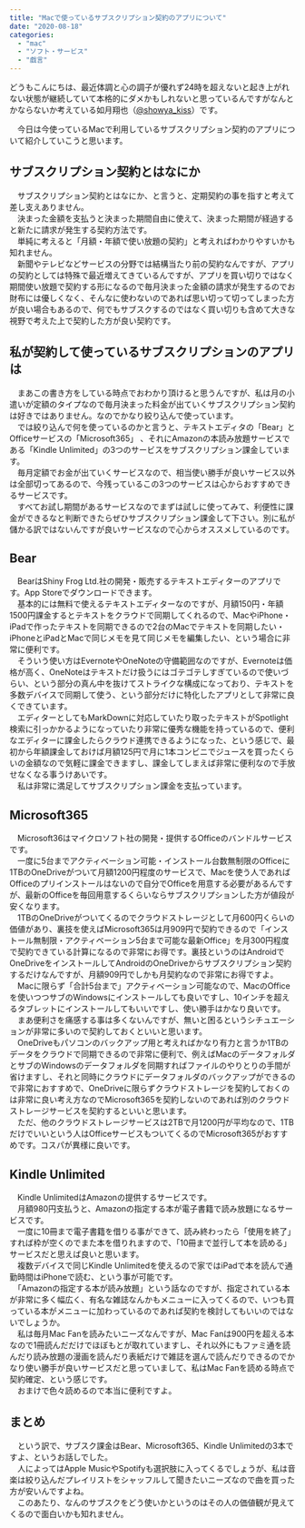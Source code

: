 ```yaml
---
title: "Macで使っているサブスクリプション契約のアプリについて"
date: "2020-08-18"
categories: 
  - "mac"
  - "ソフト・サービス"
  - "戯言"
---
```


どうもこんにちは、最近体調と心の調子が優れず24時を超えないと起き上がれない状態が継続していて本格的にダメかもしれないと思っているんですがなんとかならないか考えている如月翔也（[@showya\_kiss](http://twitter.com/showya_kiss)）です。  
  
　今日は今使っているMacで利用しているサブスクリプション契約のアプリについて紹介していこうと思います。

## サブスクリプション契約とはなにか

　サブスクリプション契約とはなにか、と言うと、定期契約の事を指すと考えて差し支えありません。  
　決まった金額を支払うと決まった期間自由に使えて、決まった期間が経過すると新たに請求が発生する契約方法です。  
　単純に考えると「月額・年額で使い放題の契約」と考えればわかりやすいかも知れません。  
　新聞やテレビなどサービスの分野では結構当たり前の契約なんですが、アプリの契約としては特殊で最近増えてきているんですが、アプリを買い切りではなく期間使い放題で契約する形になるので毎月決まった金額の請求が発生するのでお財布には優しくなく、そんなに使わないのであれば思い切って切ってしまった方が良い場合もあるので、何でもサブスクするのではなく買い切りも含めて大きな視野で考えた上で契約した方が良い契約です。  

## 私が契約して使っているサブスクリプションのアプリは

　まあこの書き方をしている時点でおわかり頂けると思うんですが、私は月の小遣いが定額のタイプなので毎月決まった料金が出ていくサブスクリプション契約は好きではありません。なのでかなり絞り込んで使っています。  
　では絞り込んで何を使っているのかと言うと、テキストエディタの「Bear」とOfficeサービスの「Microsoft365」 、それにAmazonの本読み放題サービスである「Kindle Unlimited」の3つのサービスをサブスクリプション課金しています。  
　毎月定額でお金が出ていくサービスなので、相当使い勝手が良いサービス以外は全部切ってあるので、今残っているこの3つのサービスは心からおすすめできるサービスです。  
　すべてお試し期間があるサービスなのでまずは試しに使ってみて、利便性に課金ができるなと判断できたらぜひサブスクリプション課金して下さい。別に私が儲かる訳ではないんですが良いサービスなので心からオススメしているのです。  

## Bear

　BearはShiny Frog Ltd.社の開発・販売するテキストエディターのアプリです。App Storeでダウンロードできます。  
　基本的には無料で使えるテキストエディターなのですが、月額150円・年額1500円課金するとテキストをクラウドで同期してくれるので、MacやiPhone・iPadで作ったテキストを同期できるので2台のMacでテキストを同期したい・iPhoneとiPadとMacで同じメモを見て同じメモを編集したい、という場合に非常に便利です。  
　そういう使い方はEvernoteやOneNoteの守備範囲なのですが、Evernoteは価格が高く、OneNoteはテキストだけ扱うにはゴテゴテしすぎているので使いづらい、という部分の真ん中を抜けてストライクな構成になっており、テキストを多数デバイスで同期して使う、という部分だけに特化したアプリとして非常に良くできています。  
　エディターとしてもMarkDownに対応していたり取ったテキストがSpotlight検索に引っかかるようになっていたり非常に優秀な機能を持っているので、便利なエディターに課金したらクラウド連携できるようになった、という感じで、最初から年額課金しておけば月額125円で月に1本コンビニでジュースを買ったくらいの金額なので気軽に課金できますし、課金してしまえば非常に便利なので手放せなくなる事うけあいです。  
　私は非常に満足してサブスクリプション課金を支払っています。  

## Microsoft365

　Microsoft36はマイクロソフト社の開発・提供するOfficeのバンドルサービスです。  
　一度に5台までアクティベーション可能・インストール台数無制限のOfficeに1TBのOneDriveがついて月額1200円程度のサービスで、Macを使う人であればOfficeのプリインストールはないので自分でOfficeを用意する必要があるんですが、最新のOfficeを毎回用意するくらいならサブスクリプションした方が値段が安くなります。  
　1TBのOneDriveがついてくるのでクラウドストレージとして月600円くらいの価値があり、裏技を使えばMicrosoft365は月909円で契約できるので「インストール無制限・アクティベーション5台まで可能な最新Office」を月300円程度で契約できている計算になるので非常にお得です。裏技というのはAndroidでOneDriveをインストールしてAndroidのOneDriveからサブスクリプション契約するだけなんですが、月額909円でしかも月契約なので非常にお得ですよ。  
　Macに限らず「合計5台まで」アクティベーション可能なので、MacのOfficeを使いつつサブのWindowsにインストールしても良いですし、10インチを超えるタブレットにインストールしてもいいですし、使い勝手はかなり良いです。  
　まあ便利さを痛感する事は多くないんですが、無いと困るというシチュエーションが非常に多いので契約しておくといいと思います。  
　OneDriveもパソコンのバックアップ用と考えればかなり有力と言うか1TBのデータをクラウドで同期できるので非常に便利で、例えばMacのデータフォルダとサブのWindowsのデータフォルダを同期すればファイルのやりとりの手間が省けますし、それと同時にクラウドにデータフォルダのバックアップができるので非常におすすめで、OneDriveに限らずクラウドストレージを契約しておくのは非常に良い考え方なのでMicrosoft365を契約しないのであれば別のクラウドストレージサービスを契約するといいと思います。  
　ただ、他のクラウドストレージサービスは2TBで月1200円が平均なので、1TBだけでいいという人はOfficeサービスもついてくるのでMicrosoft365がおすすめです。コスパが異様に良いです。  

## Kindle Unlimited

　Kindle UnlimitedはAmazonの提供するサービスです。  
　月額980円支払うと、Amazonの指定する本が電子書籍で読み放題になるサービスです。  
　一度に10冊まで電子書籍を借りる事ができて、読み終わったら「使用を終了」すれば枠が空くのでまた本を借りれますので、「10冊まで並行して本を読める」サービスだと思えば良いと思います。  
　複数デバイスで同じKindle Unlimitedを使えるので家ではiPadで本を読んで通勤時間はiPhoneで読む、という事が可能です。  
　「Amazonの指定する本が読み放題」という話なのですが、指定されている本が非常に多く幅広く、有名な雑誌なんかもメニューに入ってくるので、いつも買っている本がメニューに加わっているのであれば契約を検討してもいいのではないでしょうか。  
　私は毎月Mac Fanを読みたいニーズなんですが、Mac Fanは900円を超える本なので1冊読んだだけでほぼもとが取れていますし、それ以外にもファミ通を読んだり読み放題の漫画を読んだり表紙だけで雑誌を選んで読んだりできるのでかなり使い勝手が良いサービスだと思っていまして、私はMac Fanを読める時点で契約確定、という感じです。  
　おまけで色々読めるので本当に便利ですよ。  

## まとめ

　という訳で、サブスク課金はBear、Microsoft365、Kindle Unlimitedの3本ですよ、というお話しでした。  
　人によってはApple MusicやSpotifyも選択肢に入ってくるでしょうが、私は音楽は絞り込んだプレイリストをシャッフルして聞きたいニーズなので曲を買った方が安いんですよね。  
　このあたり、なんのサブスクをどう使いかというのはその人の価値観が見えてくるので面白いかも知れません。
